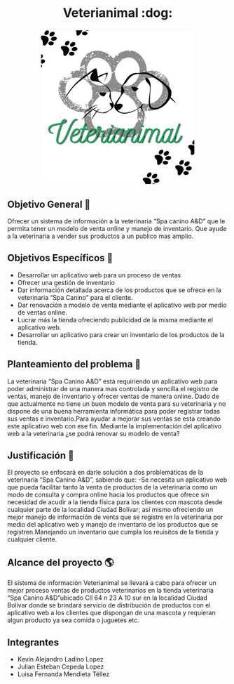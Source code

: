 <h1 align="center">
Veterianimal :dog:
</h1>

<h3 align="center">
<img src="https://github.com/senaceet/proyecto-veterianimal/blob/65dc760890c64c3aac031734e07a3714f6336b50/Veterianimal.png" width="350" heigth="350">
</h3>


## **Objetivo General** :star2:

Ofrecer un sistema de información a la veterinaria “Spa canino A&D” que le permita tener un modelo de venta online y manejo de inventario. Que ayude a la veterinaria a vender sus productos a un publico mas amplio. 
## **Objetivos Específicos** :rocket:

- Desarrollar un aplicativo web para un proceso de ventas
- Ofrecer una gestión de inventario 
- Dar información detallada acerca de los productos que se ofrece en la veterinaria “Spa Canino” para el cliente.
- Dar renovación a modelo de venta mediante el aplicativo web por medio de ventas online.
- Lucrar más la tienda ofreciendo publicidad de la misma mediante el aplicativo web.
- Desarrollar un aplicativo para crear un inventario de los productos de la tienda.
## **Planteamiento del problema** :space_invader:

La veterinaria “Spa Canino A&D” está requiriendo un aplicativo web para poder administrar de una manera mas controlada y sencilla el registro de ventas, manejo de inventario y ofrecer ventas de manera online. Dado de que actualmente no tiene un buen modelo de venta para su veterinaria y no dispone de una buena herramienta informática para poder registrar todas sus ventas e inventario.Para ayudar a mejorar sus ventas se esta creando este aplicativo web con ese fin.
Mediante la implementación del aplicativo web a la veterinaria ¿se podrá renovar su modelo de venta?

## **Justificación** :mag_right:

El proyecto se enfocará en darle solución a dos problemáticas de la veterinaria “Spa Canino A&D”, sabiendo que:
-Se necesita un aplicativo web que pueda facilitar tanto la venta de productos de la veterinaria como un modo de consulta y compra online hacia los productos que ofrece sin necesidad de acudir a la tienda física para los clientes con mascota desde cualquier parte de la localidad Ciudad Bolívar; así mismo ofreciendo un mejor manejo de información de venta que se registre en la veterinaria por medio del aplicativo web y manejo de inventario de los productos que se registren.Manejando un inventario que cumpla los reuisitos de la tienda y cualquier cliente.
## **Alcance del proyecto**  :earth_americas:

El sistema de información Veterianimal se llevará a cabo para ofrecer un mejor proceso ventas de productos veterinarios en la tienda veterinaria “Spa Canino A&D”ubicado Cll 64 n 23 A 10 sur en la localidad Ciudad Bolívar donde se brindará servicio de distribución de productos con el aplicativo web a los clientes que dispongan de una mascota y requieran algun producto ya sea comida o juguetes etc.

## **Integrantes**
- Kevin Alejandro Ladino Lopez
- Julian Esteban Cepeda Lopez
- Luisa Fernanda Mendieta Téllez

